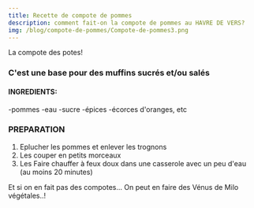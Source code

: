 ```yaml
---
title: Recette de compote de pommes
description: comment fait-on la compote de pommes au HAVRE DE VERS?
img: /blog/compote-de-pommes/Compote-de-pommes3.png
---
```


La compote des potes!

### C'est une base pour des muffins sucrés et/ou salés

#### INGREDIENTS:

-pommes
-eau
-sucre
-épices
-écorces d'oranges, etc

### PREPARATION

1. Eplucher les pommes et enlever les trognons
2. Les couper en petits morceaux
3. Les Faire chauffer à feux doux dans une casserole avec un peu d'eau (au moins 20 minutes)

Et si on en fait pas des compotes... On peut en faire des Vénus de Milo végétales..!
<nuxt-img format="jpg" src="/blog/compote-de-pommes/pomme-venus.jpg" lazy="loading"></nuxt-img>
